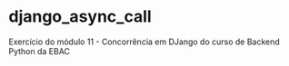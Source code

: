 # django_async_call
 Exercício do módulo 11 - Concorrência em DJango do curso de Backend Python da EBAC
